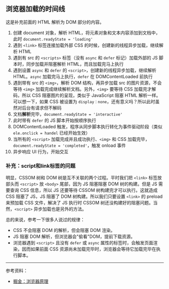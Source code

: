## 浏览器加载的时间线

这是补充前面的 HTML 解析为 DOM 部分的内容。

1. 创建 document 对象，解析 HTML，将元素对象和文本内容添加到文档中，此时 `document.readyState = 'loading'`
2. 遇到 `<link>` 标签连接加载外部 CSS 的时候，创建新的线程异步加载，继续解析 HTML
3. 遇到有 src 的 `<scripts>` 标签（没有 `async` 和 `defer` 标记）加载外部的 JS 脚本时，同步加载并阻塞解析 HTML，而且加载完马上执行
4. 遇到设置 `async` 和 `defer` 的 `<script>`，创建新的线程异步加载，继续解析 HTML。`async` 加载完马上执行，`defer` 在 DOMContentLoaded 前执行
5. 遇到带有 src 的 `<img>`，解析 DOM 结构，再异步加载 src 的图片资源，不会等待 `<img>` 加载完成继续解析文档。另外，`<img>` 要等待 CSS 加载完才解码，所以 CSS 阻塞图片的呈现，类似于 JavaScript 阻塞 HTML 解析一样。可以想一下，如果 CSS 被设置为 `display：none`，还有意义吗？所以此时虽然对后台有请求但不解码
6. 文档**解析**完毕，`document.readyState = 'interactive'`
7. 此时带有 `defer` 的 JS 脚本开始按顺序执行
8. DOMContentLoaded 触发，程序从同步脚本执行转化为事件驱动阶段（类似 `ele.onclick = handel` 已经开始生效）
9. 当所有的 `<script>` 加载完成并且成功执行、`<img>` 和 CSS 加载完毕，`document.readyState = 'completed'`，触发 onload 事件
10. 异步响应 UI 行为，开始交互

### 补充：script和link标签的问题

明显，CSSOM 树和 DOM 树是互不关联的两个过程。平时我们把 `<link>` 标签放部头而 `<script>` 放 `<body>` 尾部，因为 JS 阻塞阻塞 DOM 树的构建。但是 JS 需要查询 CSS 信息，所以 JS 还要等待 CSSOM 树构建完才可以执行。这就造成 CSS 阻塞了 JS，JS 阻塞了 DOM 树构建。所以我们只要设置 `<link>` 的 preload 来预加载 CSS 文件，解决了 JS 执行时 CSSOM 树还没构建好的阻塞问题。当然，`<script>` 异步加载也是另外的方法。

总的来说，参考一下很多人说过的规律：

- CSS 不会阻塞 DOM 的解析，但会阻塞 DOM 渲染。
- JS 阻塞 DOM 解析，但浏览器会"偷看"DOM，提前下载资源。
- 浏览器遇到 `<script>` 且没有 `defer` 或 `async` 属性的标签时，会触发页面渲染，因而如果前面 CSS 资源尚未加载完毕时，浏览器会等待它加载完毕在执行脚本。

---

参考资料：

- [掘金：浏览器原理](https://juejin.im/post/5b0a6f1af265da0ddb63ecd9#heading-27)

 

 

 
